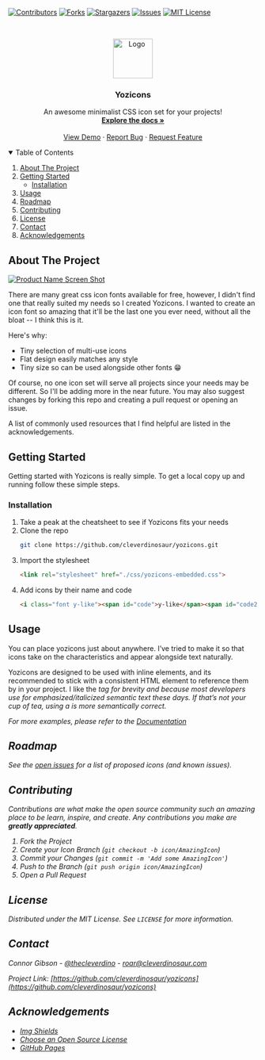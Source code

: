 <!-- PROJECT SHIELDS -->
<!--
*** I'm using markdown "reference style" links for readability.
*** Reference links are enclosed in brackets [ ] instead of parentheses ( ).
*** See the bottom of this document for the declaration of the reference variables
*** for contributors-url, forks-url, etc. This is an optional, concise syntax you may use.
*** https://www.markdownguide.org/basic-syntax/#reference-style-links
-->
[![Contributors][contributors-shield]][contributors-url]
[![Forks][forks-shield]][forks-url]
[![Stargazers][stars-shield]][stars-url]
[![Issues][issues-shield]][issues-url]
[![MIT License][license-shield]][license-url]



<!-- PROJECT LOGO -->
<br />
<p align="center">
  <a href="https://cleverdinosaur.com">
    <img src="https://cleverdinosaur.com/wp-content/uploads/2020/12/cropped-smart-logo.png" alt="Logo" width="80" height="80">
  </a>

  <h3 align="center">Yozicons</h3>

  <p align="center">
    An awesome minimalist CSS icon set for your projects!
    <br />
    <a href="#"><strong>Explore the docs »</strong></a>
    <br />
    <br />
    <a href="#">View Demo</a>
    ·
    <a href="https://github.com/cleverdinosaur/yozicons/issues">Report Bug</a>
    ·
    <a href="https://github.com/cleverdinosaur/yozicons/issues">Request Feature</a>
  </p>
</p>



<!-- TABLE OF CONTENTS -->
<details open="open">
  <summary>Table of Contents</summary>
  <ol>
    <li>
      <a href="#about-the-project">About The Project</a>
    </li>
    <li>
      <a href="#getting-started">Getting Started</a>
      <ul>
        <li><a href="#installation">Installation</a></li>
      </ul>
    </li>
    <li><a href="#usage">Usage</a></li>
    <li><a href="#roadmap">Roadmap</a></li>
    <li><a href="#contributing">Contributing</a></li>
    <li><a href="#license">License</a></li>
    <li><a href="#contact">Contact</a></li>
    <li><a href="#acknowledgements">Acknowledgements</a></li>
  </ol>
</details>



<!-- ABOUT THE PROJECT -->
## About The Project

[![Product Name Screen Shot][product-screenshot]](https://cleverdinosaur.com)

There are many great css icon fonts available for free, however, I didn't find one that really suited my needs so I created Yozicons. I wanted to create an icon font so amazing that it'll be the last one you ever need, without all the bloat -- I think this is it.

Here's why:
* Tiny selection of multi-use icons
* Flat design easily matches any style
* Tiny size so can be used alongside other fonts :grin:

Of course, no one icon set will serve all projects since your needs may be different. So I'll be adding more in the near future. You may also suggest changes by forking this repo and creating a pull request or opening an issue. 

A list of commonly used resources that I find helpful are listed in the acknowledgements.



<!-- GETTING STARTED -->
## Getting Started
Getting started with Yozicons is really simple.
To get a local copy up and running follow these simple steps.


### Installation

1. Take a peak at the cheatsheet to see if Yozicons fits your needs
2. Clone the repo
   ```sh
   git clone https://github.com/cleverdinosaur/yozicons.git
   ```
3. Import the stylesheet
   ```HTML
   <link rel="stylesheet" href="./css/yozicons-embedded.css">
   ```
4. Add icons by their name and code
   ```HTML
   <i class="font y-like"><span id="code">y-like</span><span id="code2">0x69</span></i>
   ```



<!-- USAGE EXAMPLES -->
## Usage

You can place yozicons just about anywhere. I’ve tried to make it so that icons take on the characteristics and appear alongside text naturally.

Yozicons are designed to be used with inline elements, and its recommended to stick with a consistent HTML element to reference them by in your project. I like the <i> tag for brevity and because most developers use <em></em> for emphasized/italicized semantic text these days. If that’s not your cup of tea, using a <span> is more semantically correct.

_For more examples, please refer to the [Documentation](https://cleverdinosaur.com/projects/yozicon)_



<!-- ROADMAP -->
## Roadmap

See the [open issues](https://github.com/cleverdinosaur/yozicons/issues) for a list of proposed icons (and known issues).



<!-- CONTRIBUTING -->
## Contributing

Contributions are what make the open source community such an amazing place to be learn, inspire, and create. Any contributions you make are **greatly appreciated**.

1. Fork the Project
2. Create your Icon Branch (`git checkout -b icon/AmazingIcon`)
3. Commit your Changes (`git commit -m 'Add some AmazingIcon'`)
4. Push to the Branch (`git push origin icon/AmazingIcon`)
5. Open a Pull Request



<!-- LICENSE -->
## License

Distributed under the MIT License. See `LICENSE` for more information.



<!-- CONTACT -->
## Contact

Connor Gibson - [@thecleverdino](https://twitter.com/thecleverdino) - roar@cleverdinosaur.com

Project Link: [https://github.com/cleverdinosaur/yozicons](https://github.com/cleverdinosaur/yozicons)



<!-- ACKNOWLEDGEMENTS -->
## Acknowledgements
* [Img Shields](https://shields.io)
* [Choose an Open Source License](https://choosealicense.com)
* [GitHub Pages](https://pages.github.com)





<!-- MARKDOWN LINKS & IMAGES -->
<!-- https://www.markdownguide.org/basic-syntax/#reference-style-links -->
[contributors-shield]: https://img.shields.io/github/contributors/othneildrew/Best-README-Template.svg?style=for-the-badge
[contributors-url]: https://github.com/othneildrew/Best-README-Template/graphs/contributors
[forks-shield]: https://img.shields.io/github/forks/othneildrew/Best-README-Template.svg?style=for-the-badge
[forks-url]: https://github.com/othneildrew/Best-README-Template/network/members
[stars-shield]: https://img.shields.io/github/stars/othneildrew/Best-README-Template.svg?style=for-the-badge
[stars-url]: https://github.com/othneildrew/Best-README-Template/stargazers
[issues-shield]: https://img.shields.io/github/issues/othneildrew/Best-README-Template.svg?style=for-the-badge
[issues-url]: https://github.com/othneildrew/Best-README-Template/issues
[license-shield]: https://img.shields.io/github/license/othneildrew/Best-README-Template.svg?style=for-the-badge
[license-url]: https://github.com/othneildrew/Best-README-Template/blob/master/LICENSE.txt
[product-screenshot]: https://cleverdinosaur.com/wp-content/uploads/2020/12/preview13.jpg